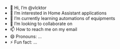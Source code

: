 - 👋 Hi, I’m @vlcktor
- 👀 I’m interested in Home Assistant applications
- 🌱 I’m currently learning automations of equipments
- 💞️ I’m looking to collaborate on 
- 📫 How to reach me on my email
- 😄 Pronouns: ...
- ⚡ Fun fact: ...

<!---
vlcktor/vlcktor is a ✨ special ✨ repository because its `README.md` (this file) appears on your GitHub profile.
You can click the Preview link to take a look at your changes.
--->
